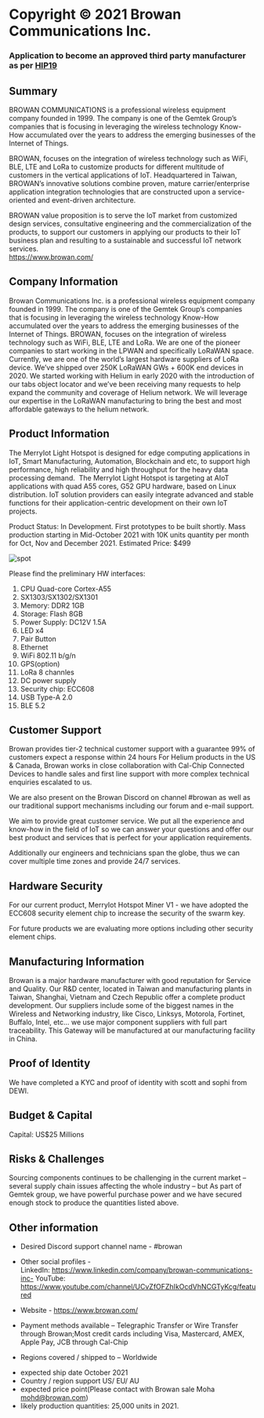 # Copyright © 2021 Browan Communications Inc.
### Application to become an approved third party manufacturer as per [HIP19](https://github.com/helium/HIP/blob/master/0019-third-party-manufacturers.md)

## Summary

BROWAN COMMUNICATIONS is a professional wireless equipment company founded in 1999. The company is one of the Gemtek Group’s companies that is focusing in leveraging the wireless technology Know-How accumulated over the years to address the emerging businesses of the Internet of Things.

BROWAN, focuses on the integration of wireless technology such as WiFi, BLE, LTE and LoRa to customize products for different multitude of customers in the vertical applications of IoT.  Headquartered in Taiwan, BROWAN’s innovative solutions combine proven, mature carrier/enterprise application integration technologies that are constructed upon a service-oriented and event-driven architecture.

BROWAN value proposition is to serve the IoT market from customized design services, consultative engineering and the commercialization of the products, to support our customers in applying our products to their IoT business plan and resulting to a sustainable and successful IoT network services.  
https://www.browan.com/


## Company Information

Browan Communications Inc. is a professional wireless equipment company founded in 1999. The company is one of the Gemtek Group’s companies that is focusing in leveraging the wireless technology Know-How accumulated over the years to address the emerging businesses of the Internet of Things.
BROWAN, focuses on the integration of wireless technology such as WiFi, BLE, LTE and LoRa. We are one of the pioneer companies to start working in the LPWAN and specifically LoRaWAN space. Currently, we are one of the world’s largest hardware suppliers of LoRa device. We’ve shipped over 250K LoRaWAN GWs + 600K end devices in 2020.
We started working with Helium in early 2020 with the introduction of our tabs object locator and we’ve been receiving many requests to help expand the community and coverage of Helium network. We will leverage our expertise in the LoRaWAN manufacturing to bring the best and most affordable gateways to the helium network.

## Product Information

The MerryIot Light Hotspot is designed for edge computing applications in IoT, Smart Manufacturing, Automation, Blockchain and etc, to support high performance, high reliability and high throughput for the heavy data processing demand. 
The MerryIot Light Hotspot is targeting at AIoT applications with quad A55 cores, G52 GPU hardware, based on Linux distribution. IoT solution providers can easily integrate advanced and stable functions for their application-centric development on their own IoT projects.

Product Status: In Development. First prototypes to be built shortly. Mass production starting in Mid-October 2021 with 10K units quantity per month for Oct, Nov and December 2021.  Estimated Price: $499

![spot](https://user-images.githubusercontent.com/47768386/165702898-a969cebb-0f54-48c4-9520-0d4835686675.jpg)

Please find the preliminary HW interfaces:

1. CPU Quad-core Cortex-A55
2. SX1303/SX1302/SX1301
3. Memory: DDR2 1GB
4. Storage: Flash 8GB
5. Power Supply: DC12V 1.5A
6. LED x4
7. Pair Button
8. Ethernet
9. WiFi 802.11 b/g/n
10. GPS(option)
11. LoRa 8 channles
12. DC power supply
13. Security chip: ECC608 
14. USB Type-A 2.0
15. BLE 5.2

## Customer Support

Browan provides tier-2 technical customer support with a guarantee 99% of customers expect a response within 24 hours
For Helium products in the US & Canada,  Browan works in close collaboration with Cal-Chip Connected Devices to handle sales and first line support with more complex technical enquiries escalated to us.

We are also present on the Browan Discord on channel #browan as well as our traditional support mechanisms including our forum and e-mail support.

We aim to provide great customer service. We put all the experience and know-how in the field of IoT so we can answer your questions and offer our best product and services that is perfect for your application requirements.

Additionally our engineers and technicians span the globe, thus we can cover multiple time zones and provide 24/7 services.


## Hardware Security

For our current product, MerryIot Hotspot Miner V1 - we have adopted the ECC608 security element chip to increase the security of the swarm key.

For future products we are evaluating more options including other security element chips.

## Manufacturing Information

Browan is a major hardware manufacturer with good reputation for Service and Quality. Our R&D center, located in Taiwan and manufacturing plants in Taiwan, Shanghai, Vietnam and Czech Republic offer a complete product development. Our suppliers include some of the biggest names in the Wireless and Networking industry, like Cisco, Linksys, Motorola, Fortinet, Buffalo, Intel, etc… we use major component suppliers with full part traceability.
This Gateway will be manufactured at our manufacturing facility in China. 


## Proof of Identity

We have completed a KYC and proof of identity with scott and sophi from DEWI. 

## Budget & Capital
Capital: US$25 Millions

## Risks & Challenges

Sourcing components continues to be challenging in the current market – several supply chain issues affecting the whole industry – but As part of Gemtek group, we have powerful purchase power and we have secured enough stock to produce the quantities listed above.

## Other information

* Desired Discord support channel name - #browan
* Other social profiles -  
	LinkedIn:  https://www.linkedin.com/company/browan-communications-inc-
	YouTube: https://www.youtube.com/channel/UCvZfOFZhIkOcdVhNCGTyKcg/featured
* Website - https://www.browan.com/
* Payment methods available – Telegraphic Transfer or Wire Transfer through Browan;Most credit cards including Visa, Mastercard, AMEX, Apple Pay, JCB through Cal-Chip

* Regions covered / shipped to – Worldwide

- expected ship date
October 2021
- Country / region support 
US/ EU/ AU
- expected price point(Please contact with Browan sale Moha mohd@browan.com)
- likely production quantities: 25,000 units in 2021. 
